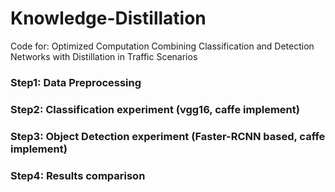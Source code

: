 # Knowledge-Distillation
Code for: Optimized Computation Combining Classification and Detection Networks with Distillation in Traffic Scenarios


### Step1: Data Preprocessing 

### Step2: Classification experiment (vgg16, caffe implement)

### Step3: Object Detection experiment (Faster-RCNN based, caffe implement)

### Step4: Results comparison

